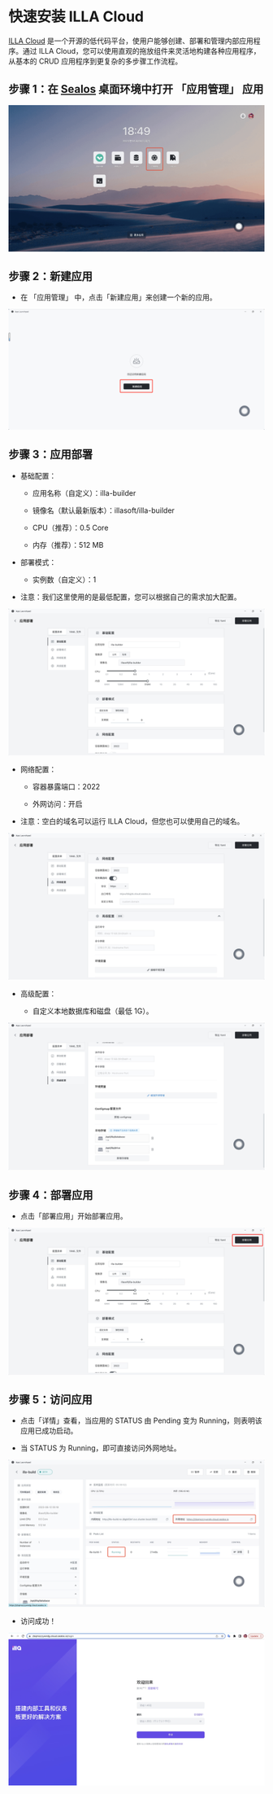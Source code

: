 # 快速安装 ILLA Cloud

[ILLA Cloud](https://www.illacloud.com/zh) 是一个开源的低代码平台，使用户能够创建、部署和管理内部应用程序。通过 ILLA
Cloud，您可以使用直观的拖放组件来灵活地构建各种应用程序，从基本的 CRUD 应用程序到更复杂的多步骤工作流程。

## 步骤 1：在 [Sealos](https://cloud.sealos.io) 桌面环境中打开 「应用管理」 应用

![illa_home](../images/illa_home.jpg)

## 步骤 2：新建应用

- 在 「应用管理」 中，点击「新建应用」来创建一个新的应用。

![illa0](../images/illa0.png)

## 步骤 3：应用部署

- 基础配置：

    - 应用名称（自定义）：illa-builder

    - 镜像名（默认最新版本）：illasoft/illa-builder

    - CPU（推荐）：0.5 Core

    - 内存（推荐）：512 MB

- 部署模式：

    - 实例数（自定义）：1

- 注意：我们这里使用的是最低配置，您可以根据自己的需求加大配置。

![illa1](../images/illa1.jpg)

- 网络配置：

    - 容器暴露端口：2022

    - 外网访问：开启

- 注意：空白的域名可以运行 ILLA Cloud，但您也可以使用自己的域名。

![illa2](../images/illa2.jpg)

- 高级配置：

    - 自定义本地数据库和磁盘（最低 1G）。

![illa3](../images/illa3.jpg)

## 步骤 4：部署应用

- 点击「部署应用」开始部署应用。

![illa4](../images/illa4.jpg)

## 步骤 5：访问应用

- 点击「详情」查看，当应用的 STATUS 由 Pending 变为 Running，则表明该应用已成功启动。

- 当 STATUS 为 Running，即可直接访问外网地址。

![illa5](../images/illa5.jpg)

- 访问成功！

![illa6](../images/illa6.jpg)
